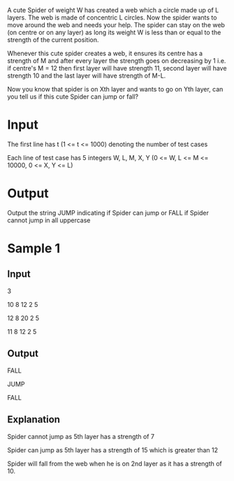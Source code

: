 A cute Spider of weight W has created a web which a circle made up of L layers. The web is made of concentric L circles. Now the spider wants to move around the web and needs your help. The spider can stay on the web (on centre or on any layer) as long its weight W is less than or equal to the strength of the current position.

Whenever this cute spider creates a web, it ensures its centre has a strength of M and after every layer the strength goes on decreasing by 1 i.e. if centre's M = 12 then first layer will have strength 11, second layer will have strength 10 and the last layer will have strength of M-L.

Now you know that spider is on Xth layer and wants to go on Yth layer, can you tell us if this cute Spider can jump or fall?

# Input

The first line has t (1 <= t <= 1000) denoting the number of test cases

Each line of test case has 5 integers W, L, M, X, Y (0 <= W, L <= M <= 10000, 0 <= X, Y <= L)

# Output

Output the string JUMP indicating if Spider can jump or FALL if Spider cannot jump in all uppercase

# Sample 1

## Input

3

10 8 12 2 5

12 8 20 2 5

11 8 12 2 5 

## Output

FALL

JUMP

FALL

## Explanation

Spider cannot jump as 5th layer has a strength of 7

Spider can jump as 5th layer has a strength of 15 which is greater than 12

Spider will fall from the web when he is on 2nd layer as it has a strength of 10.